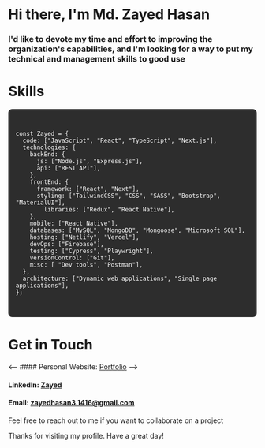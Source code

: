 # Hi there, I'm Md. Zayed Hasan

### I'd like to devote my time and effort to improving the organization's capabilities, and I'm looking for a way to put my technical and management skills to good use

# Skills

<div style="background-color: #2d2d2d; padding: 15px; border-radius: 8px; color: #ffffff; font-family: monospace; font-size: 14px;">
  <pre><code>
const Zayed = { 
  code: ["JavaScript", "React", "TypeScript", "Next.js"],
  technologies: {
    backEnd: {
      js: ["Node.js", "Express.js"],
      api: ["REST API"],
    },
    frontEnd: {
      framework: ["React", "Next"],
      styling: ["TailwindCSS", "CSS", "SASS", "Bootstrap", "MaterialUI"],
        libraries: ["Redux", "React Native"],
    },
    mobile: ["React Native"],
    databases: ["MySQL", "MongoDB", "Mongoose", "Microsoft SQL"],
    hosting: ["Netlify", "Vercel"],
    devOps: ["Firebase"],
    testing: ["Cypress", "Playwright"],
    versionControl: ["Git"],
    misc: [ "Dev tools", "Postman"],
  },
  architecture: ["Dynamic web applications", "Single page applications"],
};
  </code></pre>
</div>



# Get in Touch
<-- #### Personal Website: [Portfolio](https://zayed007.netlify.app/)  -->
#### LinkedIn: [Zayed](https://www.linkedin.com/in/iamzayed/)
#### Email: zayedhasan3.1416@gmail.com

Feel free to reach out to me if you want to collaborate on a project

Thanks for visiting my profile. Have a great day!

